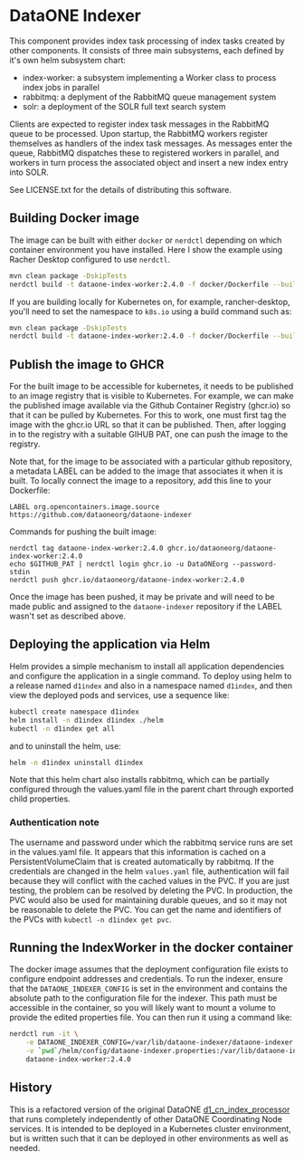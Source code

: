 # DataONE Indexer

This component provides index task processing of index tasks created by other components. It consists of
three main subsystems, each defined by it's own helm subsystem chart:

- index-worker: a subsystem implementing a Worker class to process index jobs in parallel
- rabbitmq: a deplyment of the RabbitMQ queue management system
- solr: a deployment of the SOLR full text search system

Clients are expected to register index task messages in the RabbitMQ queue to be processed. Upon startup, the RabbitMQ workers
register themselves as handlers of the index task messages. As messages enter the queue, RabbitMQ dispatches these to 
registered workers in parallel, and workers in turn process the associated object and insert a new index entry into SOLR.

See LICENSE.txt for the details of distributing this software.

## Building Docker image

The image can be built with either `docker` or `nerdctl` depending on which container environment you have installed. Here I show the example using Racher Desktop configured to use `nerdctl`.

```bash
mvn clean package -DskipTests
nerdctl build -t dataone-index-worker:2.4.0 -f docker/Dockerfile --build-arg TAG=2.4.0 .
```

If you are building locally for Kubernetes on, for example, rancher-desktop, you'll need to set the namespace to `k8s.io` using a build command such as:

```bash
mvn clean package -DskipTests
nerdctl build -t dataone-index-worker:2.4.0 -f docker/Dockerfile --build-arg TAG=2.4.0 --namespace k8s.io .
```

## Publish the image to GHCR

For the built image to be accessible for kubernetes, it needs to be published to an image registry that is visible to Kubernetes. For example, we can make the published image available via the Github Container Registry (ghcr.io) so that it can be pulled by Kubernetes. For this to work, one must first tag the image with the ghcr.io URL so that it can be published. Then, after logging in to the registry with a suitable GIHUB PAT, one can push the image to the registry.  

Note that, for the image to be associated with a particular github repository, a metadata LABEL can be added to the image that associates it when it is built.  To locally connect the image to a repository, add this line to your Dockerfile:

```
LABEL org.opencontainers.image.source https://github.com/dataoneorg/dataone-indexer
```

Commands for pushing the built image:
```
nerdctl tag dataone-index-worker:2.4.0 ghcr.io/dataoneorg/dataone-index-worker:2.4.0
echo $GITHUB_PAT | nerdctl login ghcr.io -u DataONEorg --password-stdin
nerdctl push ghcr.io/dataoneorg/dataone-index-worker:2.4.0
```

Once the image has been pushed, it may be private and will need to be made public and assigned to the `dataone-indexer` repository if the LABEL wasn't set as described above.

## Deploying the application via Helm

Helm provides a simple mechanism to install all application dependencies and configure the application in a single command. To deploy using helm to a release named `d1index` and also in a namespace named `d1index`, and then view the deployed pods and services, use a sequence like:

```bash
kubectl create namespace d1index
helm install -n d1index d1index ./helm
kubectl -n d1index get all
```

and to uninstall the helm, use:

```bash
helm -n d1index uninstall d1index
```

Note that this helm chart also installs rabbitmq, which can be partially configured through the values.yaml file in the parent chart through exported child properties.

### Authentication note

The username and password under which the rabbitmq service runs are set in the values.yaml file. It appears that this information is cached on a PersistentVolumeClaim that is created automatically by rabbitmq. If the credentials are changed in the helm `values.yaml` file, authentication will fail because they will conflict with the cached values in the PVC. If you are just testing, the problem can be resolved by deleting the PVC. In production, the PVC would also be used for maintaining durable queues, and so it may not be reasonable to delete the PVC.  You can get the name and identifiers of the PVCs with `kubectl -n d1index get pvc`.

## Running the IndexWorker in the docker container

The docker image assumes that the deployment configuration file exists to configure endpoint addresses and credentials. To run the indexer, ensure that the 
`DATAONE_INDEXER_CONFIG` is set in the environment and contains the absolute path to the configuration file for the indexer. This path must be accessible in the container, so you will likely want to mount a volume to provide the edited properties file. You can then run it using a command like:

```bash
nerdctl run -it \
    -e DATAONE_INDEXER_CONFIG=/var/lib/dataone-indexer/dataone-indexer.properties \
    -v `pwd`/helm/config/dataone-indexer.properties:/var/lib/dataone-indexer/dataone-indexer.properties \
    dataone-index-worker:2.4.0
```

## History

This is a refactored version of the original DataONE [d1_cn_index_processor](https://github.com/DataONEorg/d1_cn_index_processor) that runs completely independently of other
DataONE Coordinating Node services. It is intended to be deployed in a Kubernetes cluster environment, but is written such 
that it can be deployed in other environments as well as needed.

